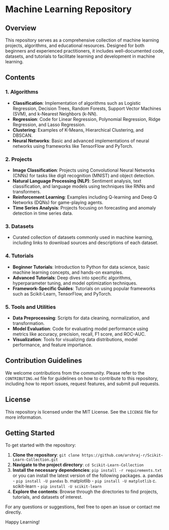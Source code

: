 # Machine Learning Repository

## Overview
This repository serves as a comprehensive collection of machine learning projects, algorithms, and educational resources. Designed for both beginners and experienced practitioners, it includes well-documented code, datasets, and tutorials to facilitate learning and development in machine learning. 

## Contents

### 1. Algorithms
- **Classification**: Implementation of algorithms such as Logistic Regression, Decision Trees, Random Forests, Support Vector Machines (SVM), and k-Nearest Neighbors (k-NN).
- **Regression**: Code for Linear Regression, Polynomial Regression, Ridge Regression, and Lasso Regression.
- **Clustering**: Examples of K-Means, Hierarchical Clustering, and DBSCAN.
- **Neural Networks**: Basic and advanced implementations of neural networks using frameworks like TensorFlow and PyTorch.

### 2. Projects
- **Image Classification**: Projects using Convolutional Neural Networks (CNNs) for tasks like digit recognition (MNIST) and object detection.
- **Natural Language Processing (NLP)**: Sentiment analysis, text classification, and language models using techniques like RNNs and transformers.
- **Reinforcement Learning**: Examples including Q-learning and Deep Q Networks (DQNs) for game-playing agents.
- **Time Series Analysis**: Projects focusing on forecasting and anomaly detection in time series data.

### 3. Datasets
- Curated collection of datasets commonly used in machine learning, including links to download sources and descriptions of each dataset.

### 4. Tutorials
- **Beginner Tutorials**: Introduction to Python for data science, basic machine learning concepts, and hands-on examples.
- **Advanced Tutorials**: Deep dives into specific algorithms, hyperparameter tuning, and model optimization techniques.
- **Framework-Specific Guides**: Tutorials on using popular frameworks such as Scikit-Learn, TensorFlow, and PyTorch.

### 5. Tools and Utilities
- **Data Preprocessing**: Scripts for data cleaning, normalization, and transformation.
- **Model Evaluation**: Code for evaluating model performance using metrics like accuracy, precision, recall, F1 score, and ROC-AUC.
- **Visualization**: Tools for visualizing data distributions, model performance, and feature importance.

## Contribution Guidelines
We welcome contributions from the community. Please refer to the `CONTRIBUTING.md` file for guidelines on how to contribute to this repository, including how to report issues, request features, and submit pull requests.

## License
This repository is licensed under the MIT License. See the `LICENSE` file for more information.

## Getting Started
To get started with the repository:
1. **Clone the repository**: `git clone https://github.com/arshraj-r/Scikit-Learn-Collection.git`
2. **Navigate to the project directory**: `cd Scikit-Learn-Collection`
3. **Install the necessary dependencies**: `pip install -r requirements.txt` or you can install the latest version of the following packages.
    a. pandas - `pip install -U pandas`
    b. matplotlib - `pip install -U matplotlib`
    c. scikit-learn - `pip install -U scikit-learn`
4. **Explore the contents**: Browse through the directories to find projects, tutorials, and datasets of interest.

For any questions or suggestions, feel free to open an issue or contact me directly.

Happy Learning!
